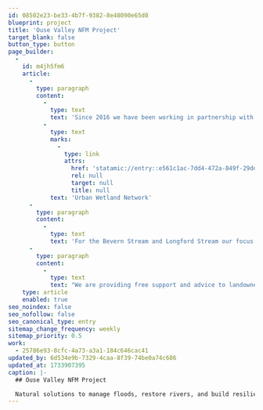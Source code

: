 ```yaml
---
id: 08502e23-be33-4b7f-9382-8e48090e65d0
blueprint: project
title: 'Ouse Valley NFM Project'
target_blank: false
button_type: button
page_builder:
  -
    id: m4jh5fm6
    article:
      -
        type: paragraph
        content:
          -
            type: text
            text: 'Since 2016 we have been working in partnership with Lewes District Council and Sussex Wildlife Trust to deliver interventions in both rural and urban areas through the Ouse Valley NFM Project. With our current focus being on the Bevern Stream, Longford Stream, and delivering the '
          -
            type: text
            marks:
              -
                type: link
                attrs:
                  href: 'statamic://entry::e561c1ac-7dd4-472a-849f-29dda002c0d6'
                  rel: null
                  target: null
                  title: null
            text: 'Urban Wetland Network'
      -
        type: paragraph
        content:
          -
            type: text
            text: 'For the Bevern Stream and Longford Stream our focus is on a range of natural flood management interventions, from slowing the flow with ditch blocking and leaky dams to temporarily retaining water through floodplain connectivity and habitat such as scrapes. River restoration has a key role in reducing flood risk. Re-naturalising and re-wiggling our straightened and over-deep watercourses are two ways in which we can help downstream communities. Tree planting and hedgerow creation form part of our programme of works and increase connectivity, provide river shade and improve our rates of carbon sequestration alongside reducing the impact of flooding.'
      -
        type: paragraph
        content:
          -
            type: text
            text: "We are providing free support and advice to landowners on options for new features or alternative land management which seeks to reduce compaction and increase filtration into the ground, great not just for slowing flow during heavy rainfall but also instrumental in drought resilience and improving the quality of the catchment's soils.\_"
    type: article
    enabled: true
seo_noindex: false
seo_nofollow: false
seo_canonical_type: entry
sitemap_change_frequency: weekly
sitemap_priority: 0.5
work:
  - 25786e93-8cfc-4a73-a3a1-184c646cac41
updated_by: 6d534e9b-7329-4caa-8f39-74be0a74c686
updated_at: 1733907395
caption: |-
  ## Ouse Valley NFM Project

  Natural solutions to manage floods, restore rivers, and build resilience for communities and ecosystems.
---
```

